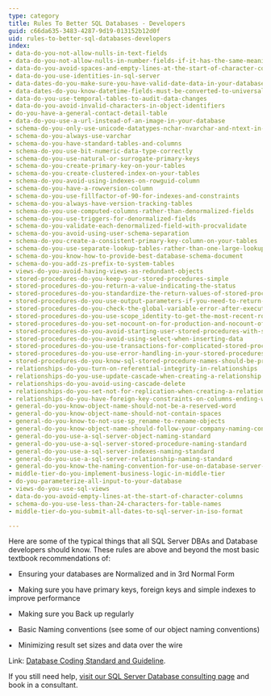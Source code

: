 ```yaml
---
type: category
title: Rules To Better SQL Databases - Developers
guid: c66da635-3483-4287-9d19-013152b12d0f
uid: rules-to-better-sql-databases-developers
index:
- data-do-you-not-allow-nulls-in-text-fields
- data-do-you-not-allow-nulls-in-number-fields-if-it-has-the-same-meaning-as-zero
- data-do-you-avoid-spaces-and-empty-lines-at-the-start-of-character-columns
- data-do-you-use-identities-in-sql-server
- data-dates-do-you-make-sure-you-have-valid-date-data-in-your-database
- data-dates-do-you-know-datetime-fields-must-be-converted-to-universal-time
- data-do-you-use-temporal-tables-to-audit-data-changes
- data-do-you-avoid-invalid-characters-in-object-identifiers
- do-you-have-a-general-contact-detail-table
- data-do-you-use-a-url-instead-of-an-image-in-your-database
- schema-do-you-only-use-unicode-datatypes-nchar-nvarchar-and-ntext-in-special-circumstances
- schema-do-you-always-use-varchar
- schema-do-you-have-standard-tables-and-columns
- schema-do-you-use-bit-numeric-data-type-correctly
- schema-do-you-use-natural-or-surrogate-primary-keys
- schema-do-you-create-primary-key-on-your-tables
- schema-do-you-create-clustered-index-on-your-tables
- schema-do-you-avoid-using-indexes-on-rowguid-column
- schema-do-you-have-a-rowversion-column
- schema-do-you-use-fillfactor-of-90-for-indexes-and-constraints
- schema-do-you-always-have-version-tracking-tables
- schema-do-you-use-computed-columns-rather-than-denormalized-fields
- schema-do-you-use-triggers-for-denormalized-fields
- schema-do-you-validate-each-denormalized-field-with-procvalidate
- schema-do-you-avoid-using-user-schema-separation
- schema-do-you-create-a-consistent-primary-key-column-on-your-tables
- schema-do-you-use-separate-lookup-tables-rather-than-one-large-lookup-table-for-your-lookup-data
- schema-do-you-know-how-to-provide-best-database-schema-document
- schema-do-you-add-zs-prefix-to-system-tables
- views-do-you-avoid-having-views-as-redundant-objects
- stored-procedures-do-you-keep-your-stored-procedures-simple
- stored-procedures-do-you-return-a-value-indicating-the-status
- stored-procedures-do-you-standardize-the-return-values-of-stored-procedures-for-success-and-failures
- stored-procedures-do-you-use-output-parameters-if-you-need-to-return-the-value-of-variables
- stored-procedures-do-you-check-the-global-variable-error-after-executing-a-data-manipulation-statement
- stored-procedures-do-you-use-scope_identity-to-get-the-most-recent-row-identity
- stored-procedures-do-you-set-nocount-on-for-production-and-nocount-off-off-for-development-debugging-purposes
- stored-procedures-do-you-avoid-starting-user-stored-procedures-with-system-prefix-sp_-or-dt_
- stored-procedures-do-you-avoid-using-select-when-inserting-data
- stored-procedures-do-you-use-transactions-for-complicated-stored-procedures
- stored-procedures-do-you-use-error-handling-in-your-stored-procedures
- stored-procedures-do-you-know-sql-stored-procedure-names-should-be-prefixed-with-the-owner
- relationships-do-you-turn-on-referential-integrity-in-relationships
- relationships-do-you-use-update-cascade-when-creating-a-relationship
- relationships-do-you-avoid-using-cascade-delete
- relationships-do-you-set-not-for-replication-when-creating-a-relationship
- relationships-do-you-have-foreign-key-constraints-on-columns-ending-with-id
- general-do-you-know-object-name-should-not-be-a-reserved-word
- general-do-you-know-object-name-should-not-contain-spaces
- general-do-you-know-to-not-use-sp_rename-to-rename-objects
- general-do-you-know-object-name-should-follow-your-company-naming-conventions
- general-do-you-use-a-sql-server-object-naming-standard
- general-do-you-use-a-sql-server-stored-procedure-naming-standard
- general-do-you-use-a-sql-server-indexes-naming-standard
- general-do-you-use-a-sql-server-relationship-naming-standard
- general-do-you-know-the-naming-convention-for-use-on-database-server-test-and-production
- middle-tier-do-you-implement-business-logic-in-middle-tier
- do-you-parameterize-all-input-to-your-database
- views-do-you-use-sql-views
- data-do-you-avoid-empty-lines-at-the-start-of-character-columns
- schema-do-you-use-less-than-24-characters-for-table-names
- middle-tier-do-you-submit-all-dates-to-sql-server-in-iso-format

---
```

Here are some of the typical things that all SQL Server DBAs and Database developers should know. These rules are above and beyond the most basic textbook recommendations of:


▪   Ensuring your databases are Normalized and in 3rd Normal Form 


▪   Making sure you have primary keys, foreign keys and simple indexes to improve performance 


▪   Making sure you Back up regularly 


▪   Basic Naming conventions (see some of our object naming conventions)


▪   Minimizing result set sizes and data over the wire

Link: [Database Coding Standard and Guideline](http&#58;//www.nyx.net/~bwunder/dbChangeControl/standard.htm).





If you still need help, [visit our SQL Server Database consulting page](https&#58;//www.ssw.com.au/ssw/Consulting/Database-Development.aspx) and book in a consultant.

